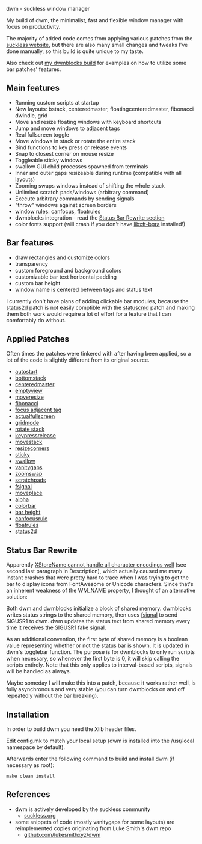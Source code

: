  dwm - suckless window manager

My build of dwm, the minimalist, fast and flexible window manager with focus on productivity.

The majority of added code comes from applying various patches from the [suckless website](https://dwm.suckless.org),
but there are also many small changes and tweaks I've done manually, so this build is quite unique to my taste.

Also check out [my dwmblocks build](https://github.com/randoragon/dwmblocks) for examples on how to
utilize some bar patches' features.

## Main features

- Running custom scripts at startup
- New layouts: bstack, centeredmaster, floatingcenteredmaster, fibonacci dwindle, grid
- Move and resize floating windows with keyboard shortcuts
- Jump and move windows to adjacent tags
- Real fullscreen toggle
- Move windows in stack or rotate the entire stack
- Bind functions to key press or release events
- Snap to closest corner on mouse resize
- Toggleable sticky windows
- swallow GUI child processes spawned from terminals
- Inner and outer gaps resizeable during runtime (compatible with all layouts)
- Zooming swaps windows instead of shifting the whole stack
- Unlimited scratch pads/windows (arbitrary command)
- Execute arbitrary commands by sending signals
- "throw" windows against screen borders
- window rules: canfocus, floatrules
- dwmblocks integration - read the [Status Bar Rewrite section](https://github.com/Randoragon/dwm#status-bar-rewrite)
- color fonts support (will crash if you don't have [libxft-bgra](https://aur.archlinux.org/packages/libxft-bgra) installed!)

## Bar features

- draw rectangles and customize colors
- transparency
- custom foreground and background colors
- customizable bar text horizontal padding
- custom bar height
- window name is centered between tags and status text

I currently don't have plans of adding clickable bar modules, because the
[status2d](https://dwm.suckless.org/patches/status2d/) patch is not easily comptible with the
[statuscmd](https://dwm.suckless.org/patches/statuscmd/) patch and making them both work would
require a lot of effort for a feature that I can comfortably do without.

## Applied Patches

Often times the patches were tinkered with after having been applied,
so a lot of the code is slightly different from its original source.

- [autostart](https://dwm.suckless.org/patches/autostart/)
- [bottomstack](https://dwm.suckless.org/patches/bottomstack/)
- [centeredmaster](https://dwm.suckless.org/patches/centeredmaster/)
- [emptyview](https://dwm.suckless.org/patches/emptyview/)
- [moveresize](https://dwm.suckless.org/patches/moveresize/)
- [fibonacci](https://dwm.suckless.org/patches/fibonacci/)
- [focus adjacent tag](https://dwm.suckless.org/patches/focusadjacenttag/)
- [actualfullscreen](https://dwm.suckless.org/patches/actualfullscreen/)
- [gridmode](https://dwm.suckless.org/patches/gridmode/)
- [rotate stack](https://dwm.suckless.org/patches/rotatestack/)
- [keypressrelease](https://dwm.suckless.org/patches/keypressrelease/)
- [movestack](https://dwm.suckless.org/patches/movestack/)
- [resizecorners](https://dwm.suckless.org/patches/resizecorners/)
- [sticky](https://dwm.suckless.org/patches/sticky/)
- [swallow](https://dwm.suckless.org/patches/swallow/)
- [vanitygaps](https://dwm.suckless.org/patches/vanitygaps/)
- [zoomswap](https://dwm.suckless.org/patches/zoomswap/)
- [scratchpads](https://dwm.suckless.org/patches/scratchpads/)
- [fsignal](https://dwm.suckless.org/patches/fsignal/)
- [moveplace](https://dwm.suckless.org/patches/moveplace/)
- [alpha](https://dwm.suckless.org/patches/alpha/)
- [colorbar](https://dwm.suckless.org/patches/colorbar/)
- [bar height](https://dwm.suckless.org/patches/bar_height/)
- [canfocusrule](https://dwm.suckless.org/patches/canfocusrule/)
- [floatrules](https://dwm.suckless.org/patches/floatrules/)
- [status2d](https://dwm.suckless.org/patches/status2d/)

## Status Bar Rewrite

Apparently [XStoreName cannot handle all character encodings well](https://linux.die.net/man/3/xstorename) (see second last paragraph in Description), which
actually caused me many instant crashes that were pretty hard to trace when I was trying to get the bar to display
icons from FontAwesome or Unicode characters. Since that's an inherent weakness of the WM\_NAME property, I thought
of an alternative solution:

Both dwm and dwmblocks initialize a block of shared memory. dwmblocks writes status strings to the shared memory,
then uses [fsignal](https://dwm.suckless.org/patches/fsignal/) to send SIGUSR1 to dwm. dwm updates the status
text from shared memory every time it receives the SIGUSR1 fake signal.

As an additional convention, the first byte of shared memory is a boolean value representing whether or not
the status bar is shown. It is updated in dwm's togglebar function. The purpose is for dwmblocks to only
run scripts when necessary, so whenever the first byte is 0, it will skip calling the scripts entirely.
Note that this only applies to interval-based scripts, signals will be handled as always.

Maybe someday I will make this into a patch, because it works rather well, is fully asynchronous and very stable
(you can turn dwmblocks on and off repeatedly without the bar breaking).

## Installation

In order to build dwm you need the Xlib header files.

Edit config.mk to match your local setup (dwm is installed into
the /usr/local namespace by default).

Afterwards enter the following command to build and install dwm (if
necessary as root):

    make clean install

## References

- dwm is actively developed by the suckless community
    - [suckless.org](https://suckless.org)
- some snippets of code (mostly vanitygaps for some layouts) are reimplemented copies originating from Luke Smith's dwm repo
    - [github.com/lukesmithxyz/dwm](https://github.com/lukesmithxyz/dwm)

